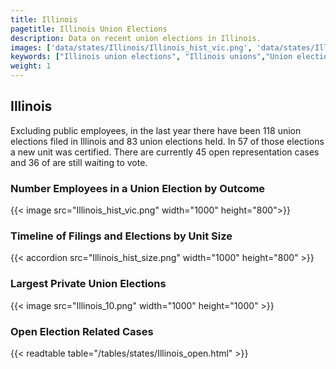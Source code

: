 ```yaml
---
title: Illinois
pagetitle: Illinois Union Elections
description: Data on recent union elections in Illinois.
images: ['data/states/Illinois/Illinois_hist_vic.png', 'data/states/Illinois/Illinois_hist_size.png', 'data/states/Illinois/Illinois_10.png']
keywords: ["Illinois union elections", "Illinois unions","Union elections"]
weight: 1
---
```

##  Illinois

Excluding public employees, in the last year there have been 118 union elections filed in Illinois and 83 union elections held. In 57 of those elections a new unit was certified. There are currently 45 open representation cases and 36 of are still waiting to vote.

### Number Employees in a Union Election by Outcome
{{< image src="Illinois_hist_vic.png" width="1000" height="800">}}

### Timeline of Filings and Elections by Unit Size
{{< accordion src="Illinois_hist_size.png" width="1000" height="800" >}}

### Largest Private Union Elections
{{< image src="Illinois_10.png" width="1000" height="1000"  >}}

### Open Election Related Cases
{{< readtable table="/tables/states/Illinois_open.html" >}}

